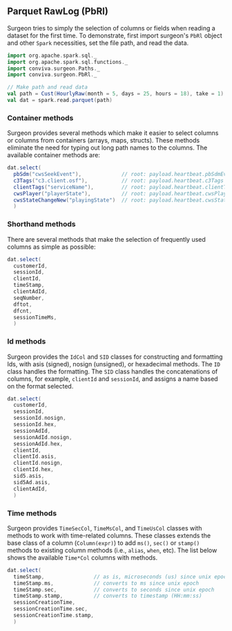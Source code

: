 ## Parquet RawLog (PbRl)

Surgeon tries to simply the selection of columns or fields when reading a dataset for the
first time. To demonstrate,  first import surgeon's `PbRl`  object and other `Spark` necessities,
set the file path, and read the data. 

```scala  
import org.apache.spark.sql._
import org.apache.spark.sql.functions._
import conviva.surgeon.Paths._
import conviva.surgeon.PbRl._

// Make path and read data
val path = Cust(HourlyRaw(month = 5, days = 25, hours = 18), take = 1)
val dat = spark.read.parquet(path)
```


### Container methods

Surgeon provides several methods which make it easier to select columns or
columns from containers (arrays, maps, structs). These methods eliminate the
need for typing out long path names to the columns. The available container
methods are: 


```scala
dat.select(
  pbSdm("cwsSeekEvent"),             // root: payload.heartbeat.pbSdmEvents
  c3Tags("c3.client.osf"),           // root: payload.heartbeat.c3Tags
  clientTags("serviceName"),         // root: payload.heartbeat.clientTag
  cwsPlayer("playerState"),          // root: payload.heartbeat.cwsPlayerMeasurementEvent
  cwsStateChangeNew("playingState")  // root: payload.heartbeat.cwsStateChangeEvent.newCwsState
  )
```

### Shorthand methods

There are several methods that make the selection of frequently used columns as simple as
possible: 

```scala
dat.select(
  customerId,
  sessionId,
  clientId,
  timeStamp,
  clientAdId, 
  seqNumber,
  dftot,
  dfcnt,
  sessionTimeMs,
  )
```

### Id methods

Surgeon provides the `IdCol` and `SID` classes for constructing and formatting Ids,
with asis (signed), nosign (unsigned), or hexadecimal methods. The `ID` class
handles the formatting. The `SID` class handles the concatenations of columns, for example,
`clientId` and `sessionId`, and assigns a name based on
the format selected. 


```scala 
dat.select(
  customerId,
  sessionId,
  sessionId.nosign,
  sessionId.hex,
  sessionAdId,
  sessionAdId.nosign,
  sessionAdId.hex,
  clientId,
  clientId.asis,
  clientId.nosign,
  clientId.hex,
  sid5.asis,
  sid5Ad.asis,
  clientAdId, 
  )
```

### Time methods

Surgeon provides `TimeSecCol`, `TimeMsCol`, and `TimeUsCol` classes with methods to work with time-related columns.
These classes extends the base class of a column (`Column(expr)`) to
add `ms()`, `sec()` or `stamp()` methods to existing column methods (i.e., 
`alias`, `when`, etc). The list below shows the available `Time*Col` columns with methods.

```scala 
dat.select(
  timeStamp,                // as is, microseconds (us) since unix epoch
  timeStamp.ms,             // converts to ms since unix epoch
  timeStamp.sec,            // converts to seconds since unix epoch
  timeStamp.stamp,          // converts to timestamp (HH:mm:ss)
  sessionCreationTime,
  sessionCreationTime.sec,
  sessionCreationTime.stamp,
  )
```


